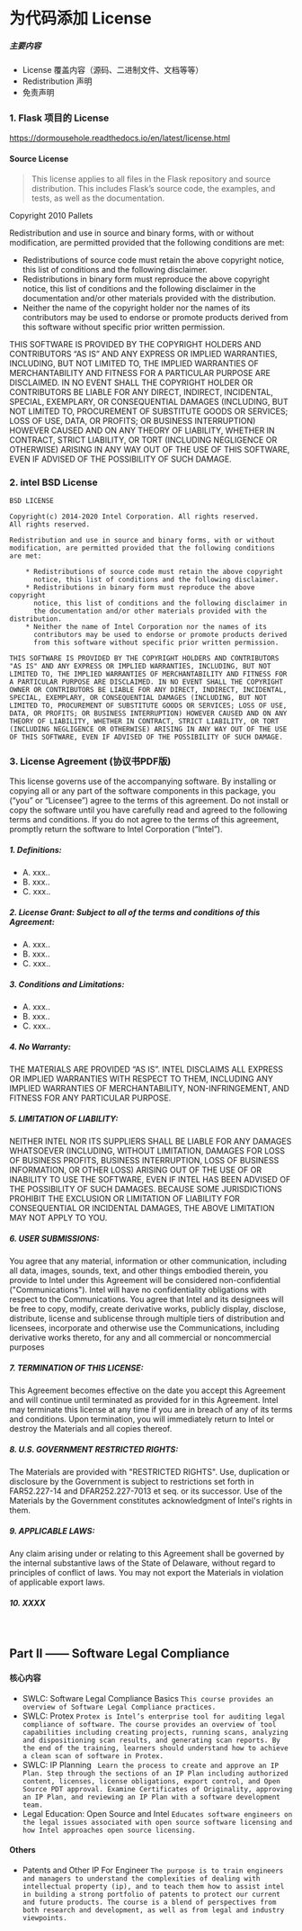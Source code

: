 # 为代码添加 License

##### 主要内容
- License 覆盖内容（源码、二进制文件、文档等等）
- Redistribution 声明
- 免责声明


### 1. Flask 项目的 License

https://dormousehole.readthedocs.io/en/latest/license.html

#### Source License

> This license applies to all files in the Flask repository and source distribution. This includes Flask’s source code, the examples, and tests, as well as the documentation.

Copyright 2010 Pallets

Redistribution and use in source and binary forms, with or without modification, are permitted provided that the following conditions are met:
- Redistributions of source code must retain the above copyright notice, this list of conditions and the following disclaimer.
- Redistributions in binary form must reproduce the above copyright notice, this list of conditions and the following disclaimer in the documentation and/or other materials provided with the distribution.
- Neither the name of the copyright holder nor the names of its contributors may be used to endorse or promote products derived from this software without specific prior written permission.

THIS SOFTWARE IS PROVIDED BY THE COPYRIGHT HOLDERS AND CONTRIBUTORS “AS IS” AND ANY EXPRESS OR IMPLIED WARRANTIES, INCLUDING, BUT NOT LIMITED TO, THE IMPLIED WARRANTIES OF MERCHANTABILITY AND FITNESS FOR A PARTICULAR PURPOSE ARE DISCLAIMED. IN NO EVENT SHALL THE COPYRIGHT HOLDER OR CONTRIBUTORS BE LIABLE FOR ANY DIRECT, INDIRECT, INCIDENTAL, SPECIAL, EXEMPLARY, OR CONSEQUENTIAL DAMAGES (INCLUDING, BUT NOT LIMITED TO, PROCUREMENT OF SUBSTITUTE GOODS OR SERVICES; LOSS OF USE, DATA, OR PROFITS; OR BUSINESS INTERRUPTION) HOWEVER CAUSED AND ON ANY THEORY OF LIABILITY, WHETHER IN CONTRACT, STRICT LIABILITY, OR TORT (INCLUDING NEGLIGENCE OR OTHERWISE) ARISING IN ANY WAY OUT OF THE USE OF THIS SOFTWARE, EVEN IF ADVISED OF THE POSSIBILITY OF SUCH DAMAGE.


### 2. intel BSD License

```
BSD LICENSE

Copyright(c) 2014-2020 Intel Corporation. All rights reserved.
All rights reserved.

Redistribution and use in source and binary forms, with or without
modification, are permitted provided that the following conditions
are met:

    * Redistributions of source code must retain the above copyright
      notice, this list of conditions and the following disclaimer.
    * Redistributions in binary form must reproduce the above copyright
      notice, this list of conditions and the following disclaimer in
      the documentation and/or other materials provided with the distribution.
    * Neither the name of Intel Corporation nor the names of its
      contributors may be used to endorse or promote products derived
      from this software without specific prior written permission.

THIS SOFTWARE IS PROVIDED BY THE COPYRIGHT HOLDERS AND CONTRIBUTORS
"AS IS" AND ANY EXPRESS OR IMPLIED WARRANTIES, INCLUDING, BUT NOT
LIMITED TO, THE IMPLIED WARRANTIES OF MERCHANTABILITY AND FITNESS FOR
A PARTICULAR PURPOSE ARE DISCLAIMED. IN NO EVENT SHALL THE COPYRIGHT
OWNER OR CONTRIBUTORS BE LIABLE FOR ANY DIRECT, INDIRECT, INCIDENTAL,
SPECIAL, EXEMPLARY, OR CONSEQUENTIAL DAMAGES (INCLUDING, BUT NOT
LIMITED TO, PROCUREMENT OF SUBSTITUTE GOODS OR SERVICES; LOSS OF USE,
DATA, OR PROFITS; OR BUSINESS INTERRUPTION) HOWEVER CAUSED AND ON ANY
THEORY OF LIABILITY, WHETHER IN CONTRACT, STRICT LIABILITY, OR TORT
(INCLUDING NEGLIGENCE OR OTHERWISE) ARISING IN ANY WAY OUT OF THE USE
OF THIS SOFTWARE, EVEN IF ADVISED OF THE POSSIBILITY OF SUCH DAMAGE.
```


### 3. License Agreement (协议书PDF版)

This license governs use of the accompanying software. By installing or copying all or any part of the software components in this package, you (“you” or “Licensee”) agree to the terms of this agreement.  Do not install or copy the software until you have carefully read and agreed to the following terms and conditions.  If you do not agree to the terms of this agreement, promptly return the software to Intel Corporation (“Intel”). 

##### 1. Definitions:
- A. xxx..
- B. xxx..
- C. xxx..

##### 2. License Grant:  Subject to all of the terms and conditions of this Agreement:
- A. xxx..
- B. xxx..
- C. xxx..

##### 3. Conditions and Limitations:
- A. xxx..
- B. xxx..
- C. xxx..

##### 4. No Warranty:
THE MATERIALS ARE PROVIDED “AS IS”.  INTEL DISCLAIMS ALL EXPRESS OR IMPLIED WARRANTIES WITH RESPECT TO THEM, INCLUDING ANY IMPLIED WARRANTIES OF MERCHANTABILITY, NON-INFRINGEMENT, AND FITNESS FOR ANY PARTICULAR PURPOSE.

##### 5. LIMITATION OF LIABILITY:
NEITHER INTEL NOR ITS SUPPLIERS SHALL BE LIABLE FOR ANY DAMAGES WHATSOEVER (INCLUDING, WITHOUT LIMITATION, DAMAGES FOR LOSS OF BUSINESS PROFITS, BUSINESS INTERRUPTION, LOSS OF BUSINESS INFORMATION, OR OTHER LOSS) ARISING OUT OF THE USE OF OR INABILITY TO USE THE SOFTWARE, EVEN IF INTEL HAS BEEN ADVISED OF THE POSSIBILITY OF SUCH DAMAGES.  BECAUSE SOME JURISDICTIONS PROHIBIT THE EXCLUSION OR LIMITATION OF LIABILITY FOR CONSEQUENTIAL OR INCIDENTAL DAMAGES, THE ABOVE LIMITATION MAY NOT APPLY TO YOU.

##### 6. USER SUBMISSIONS:
You agree that any material, information or other communication, including all data, images, sounds, text, and other things embodied therein, you provide to Intel under this Agreement will be considered non-confidential ("Communications").  Intel will have no confidentiality obligations with respect to the Communications.  You agree that Intel and its designees will be free to copy, modify, create derivative works, publicly display, disclose, distribute, license and sublicense through multiple tiers of distribution and licensees, incorporate and otherwise use the Communications, including derivative works thereto, for any and all commercial or noncommercial purposes

##### 7. TERMINATION OF THIS LICENSE:
This Agreement becomes effective on the date you accept this Agreement and will continue until terminated as provided for in this Agreement.  Intel may terminate this license at any time if you are in breach of any of its terms and conditions.  Upon termination, you will immediately return to Intel or destroy the Materials and all copies thereof.

##### 8. U.S. GOVERNMENT RESTRICTED RIGHTS:
The Materials are provided with "RESTRICTED RIGHTS". Use, duplication or disclosure by the Government is subject to restrictions set forth in FAR52.227-14 and DFAR252.227-7013 et seq. or its successor.  Use of the Materials by the Government constitutes acknowledgment of Intel's rights in them.

##### 9. APPLICABLE LAWS:
Any claim arising under or relating to this Agreement shall be governed by the internal substantive laws of the State of Delaware, without regard to principles of conflict of laws.  You may not export the Materials in violation of applicable export laws.

##### 10. XXXX

<br>

## Part II —— Software Legal Compliance

#### 核心内容

- SWLC: Software Legal Compliance Basics ``This course provides an overview of Software Legal Compliance practices.``
- SWLC: Protex ``Protex is Intel’s enterprise tool for auditing legal compliance of software. The course provides an overview of tool capabilities including creating projects, running scans, analyzing and dispositioning scan results, and generating scan reports. By the end of the training, learners should understand how to achieve a clean scan of software in Protex.``
- SWLC: IP Planning `` Learn the process to create and approve an IP Plan. Step through the sections of an IP Plan including authorized content, licenses, license obligations, export control, and Open Source PDT approval. Examine Certificates of Originality, approving an IP Plan, and reviewing an IP Plan with a software development team.``
- Legal Education: Open Source and Intel ``Educates software engineers on the legal issues associated with open source software licensing and how Intel approaches open source licensing.``

#### Others

- Patents and Other IP For Engineer ``The purpose is to train engineers and managers to understand the complexities of dealing with intellectual property (ip), and to teach them how to assist intel in building a strong portfolio of patents to protect our current and future products. The course is a blend of perspectives from both research and development, as well as from legal and industry viewpoints.``
